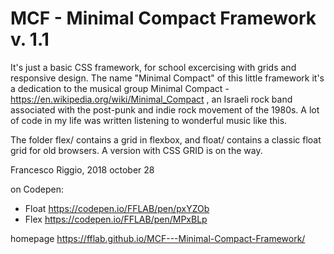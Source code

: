 # MCF - Minimal Compact Framework v. 1.1
It's just a basic CSS framework, for school excercising with grids and responsive design. The name "Minimal Compact" of this little framework it's a dedication to the musical group Minimal Compact - https://en.wikipedia.org/wiki/Minimal_Compact , an Israeli rock band associated with the post-punk and indie rock movement of the 1980s. A lot of code in my life was written listening to wonderful music like this.

The folder flex/ contains a grid in flexbox, and float/ contains a classic float grid for old browsers. A version with CSS GRID is on the way.

Francesco Riggio, 2018 october 28

on Codepen:
- Float https://codepen.io/FFLAB/pen/pxYZOb
- Flex https://codepen.io/FFLAB/pen/MPxBLp 

homepage
https://fflab.github.io/MCF---Minimal-Compact-Framework/

